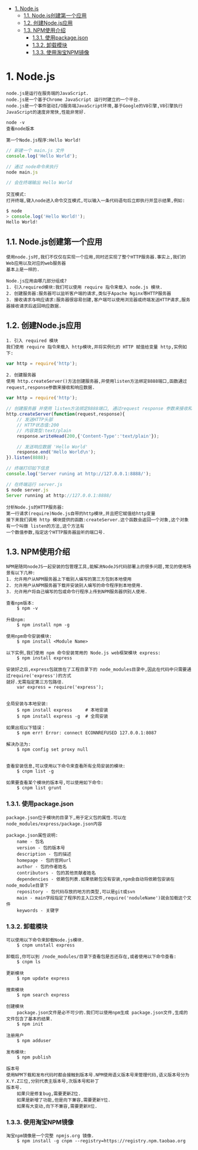 <!-- TOC -->

- [1. Node.js](#1-nodejs)
    - [1.1. Node.js创建第一个应用](#11-nodejs创建第一个应用)
    - [1.2. 创建Node.js应用](#12-创建nodejs应用)
    - [1.3. NPM使用介绍](#13-npm使用介绍)
        - [1.3.1. 使用package.json](#131-使用packagejson)
        - [1.3.2. 卸载模块](#132-卸载模块)
        - [1.3.3. 使用淘宝NPM镜像](#133-使用淘宝npm镜像)

<!-- /TOC -->

# 1. Node.js

    node.js是运行在服务端的JavaScript.
    node.js是一个基于Chrome JavaScript 运行时建立的一个平台.
    node.js是一个事件驱动I/O服务端JavaScript环境,基于Google的V8引擎,V8引擎执行JavaScript的速度非常快,性能非常好.

    node -v 
    查看node版本

    第一个Node.js程序:Hello World!
```js
// 新建一个 main.js 文件
console.log('Hello World');

// 通过 node命令来执行
node main.js

// 会在终端输出 Hello World
```

    交互模式:
    打开终端,键入node进入命令交互模式,可以输入一条代码语句后立即执行并显示结果,例如:
```js
$ node
> console.log('Hello World!');
Hello World!
```

## 1.1. Node.js创建第一个应用

    使用node.js时,我们不仅仅在实现一个应用,同时还实现了整个HTTP服务器.事实上,我们的Web应用以及对应的web服务器
    基本上是一样的.

    Node.js应用由哪几部分组成?
    1. 引入required模块:我们可以使用 require 指令来载入 node.js 模块.
    2. 创建服务器:服务器可以监听客户端的请求,类似于Apache Nginx等HTTP服务器
    3. 接收请求与响应请求:服务器很容易创建,客户端可以使用浏览器或终端发送HTTP请求,服务器接收请求后返回响应数据.

## 1.2. 创建Node.js应用

    1. 引入 required 模块
    我们使用 require 指令来载入 http模块,并将实例化的 HTTP 赋值给变量 http,实例如下:
```js
var http = require('http');
```

    2. 创建服务器
    使用 http.createServer()方法创建服务器,并使用listen方法绑定8888端口,函数通过 request,response参数来接收和响应数据.

```js
var http = require('http');

// 创建服务器 并使用 listen方法绑定8888端口, 通过request response 参数来接收和响应数据.
http.createServer(function(request,response){
    // 发送HTTP头部
    // HTTP状态值:200
    // 内容类型:text/plain
    response.writeHead(200,{'Content-Type':'text/plain'});

    // 发送响应数据 'Hello World'
    response.end('Hello World\n');
}).listen(8888);

// 终端打印如下信息
console.log('Server runing at http://127.0.0.1:8888/');

// 在终端运行 server.js
$ node server.js
Server running at http://127.0.0.1:8888/
```
    分析Node.js的HTTP服务器:
    第一行请求(require)Node.js自带的http模块,并且把它赋值给http变量
    接下来我们调用 http 模块提供的函数:createServer.这个函数会返回一个对象,这个对象有一个叫做 listen的方法,这个方法有
    一个数值参数,指定这个HTTP服务器监听的端口号.


## 1.3. NPM使用介绍

    NPM是随同nodeJS一起安装的包管理工具,能解决NodeJS代码部署上的很多问题,常见的使用场景有以下几种:
    1. 允许用户从NPM服务器上下载别人编写的第三方包到本地使用
    2. 允许用户从NPM服务器下载并安装别人编写的命令程序到本地使用.
    3. 允许用户将自己编写的包或命令行程序上传到NPM服务器供别人使用.

    查看npm版本:
        $ npm -v
    
    升级npm:
        $ npm install npm -g

    使用npm命令安装模块:
        $ npm install <Module Name>

    以下实例,我们使用 npm 命令安装常用的 Node.js web框架模块 express:
        $ npm install express

    安装好之后,express包就放在了工程目录下的 node_modules目录中,因此在代码中只需要通过require('express')的方式
    就好.无需指定第三方包路径.
        var express = require('express');


    全局安装与本地安装:
        $ npm install express     # 本地安装
        $ npm install express -g  # 全局安装

    如果出现以下错误：
        $ npm err! Error: connect ECONNREFUSED 127.0.0.1:8087

    解决办法为:
        $ npm config set proxy null

    
    查看安装信息,可以使用以下命令来查看所有全局安装的模块:
        $ cnpm list -g

    如果要查看某个模块的版本号,可以使用如下命令:
        $ cnpm list grunt


### 1.3.1. 使用package.json

    package.json位于模块的目录下,用于定义包的属性.可以在 node_modules/express/package.json内容

    package.json属性说明:
        name - 包名
        version - 包的版本号
        description - 包的描述
        homepage - 包的官网url
        author - 包的作者姓名
        contributors - 包的其他贡献者姓名
        dependencies - 依赖包列表.如果依赖包没有安装,npm会自动将依赖包安装在node_module目录下
        repository - 包代码存放的地方的类型,可以是git或svn
        main - main字段指定了程序的主入口文件,require('noduleName')就会加载这个文件
        keywords - 关键字

### 1.3.2. 卸载模块

    可以使用以下命令来卸载Node.js模块.
        $ cnpm unstall express

    卸载后,你可以到 /node_modules/目录下查看包是否还存在,或者使用以下命令查看:
        $ cnpm ls

    更新模块
        $ npm update express

    搜索模块
        $ npm search express

    创建模块
        package.json文件是必不可少的.我们可以使用npm生成 package.json文件,生成的文件包含了基本的结果.
        $ npm init
    
    注册用户
        $ npm adduser

    发布模块:
        $ npm publish

    版本号
    使用NPM下载和发布代码时都会接触到版本号.NPM使用语义版本号来管理代码,语义版本号分为X.Y.Z三位,分别代表主版本号,次版本号和补丁
    版本号.
        如果只是修复bug,需要更新Z位.
        如果是新增了功能,但是向下兼容,需要更新Y位.
        如果有大变动,向下不兼容,需要更新X位.

### 1.3.3. 使用淘宝NPM镜像

    淘宝npm镜像是一个完整 npmjs.org 镜像.
        $ npm install -g cnpm --registry=https://registry.npm.taobao.org
